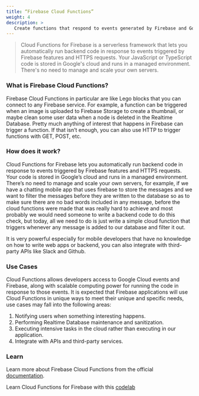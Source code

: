 ```yaml
---
title: “Firebase Cloud Functions”
weight: 4
description: >
   Create functions that respond to events generated by Firebase and Google Cloud features.
---
```


> Cloud Functions for Firebase is a serverless framework that lets you automatically run backend code in response to events triggered by Firebase features and HTTPS requests. Your JavaScript or TypeScript code is stored in Google's cloud and runs in a managed environment. There's no need to manage and scale your own servers.

### What is Firebase Cloud Functions?

Firebase Cloud Functions in particular are like Lego blocks that you can connect to any Firebase service. For example, a function can be triggered when an image is uploaded to Firebase Storage to create a thumbnail, or maybe clean some user data when a node is deleted in the Realtime Database. Pretty much anything of interest that happens in Firebase can trigger a function.
If that isn’t enough, you can also use HTTP to trigger functions with GET, POST, etc. 

### How does it work?

Cloud Functions for Firebase lets you automatically run backend code in response to events triggered by Firebase features and HTTPS requests. Your code is stored in Google’s cloud and runs in a managed environment. There’s no need to manage and scale your own servers, for example, if we have a chatting mobile app that uses firebase to store the messages and we want to filter the messages before they are written to the database so as to make sure there are no bad words included in any message, before the cloud functions were made that was really hard to achieve and most probably we would need someone to write a backend code to do this check, but today, all we need to do is just write a simple cloud function that triggers whenever any message is added to our database and filter it out.

It is very powerful especially for mobile developers that have no knowledge on how to write web apps or backend, you can also integrate with third-party APIs like Slack and Github.

### Use Cases
Cloud Functions allows developers access to Google Cloud events and Firebase, along with scalable computing power for running the code in response to those events. It is expected that Firebase applications will use Cloud Functions in unique ways to meet their unique and specific needs, use cases may fall into the following areas:
1. Notifying users when something interesting happens.
2. Performing Realtime Database maintenance and sanitization.
3. Executing intensive tasks in the cloud rather than executing in our application.
4. Integrate with APIs and third-party services.


### Learn

Learn more about Firebase Cloud Functions from the official [documentation](https://firebase.google.com/docs/functions#:~:text=Cloud%20Functions%20for%20Firebase%20is,runs%20in%20a%20managed%20environment).

Learn Cloud Functions for Firebase with this [codelab](https://firebase.google.com/codelabs/firebase-cloud-functions#0)



